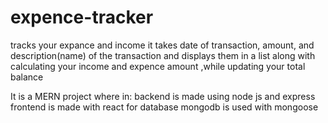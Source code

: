 # expence-tracker
tracks your expance and income
it takes date of transaction, amount, and description(name) of the transaction and
displays them in a list along with calculating your income and expence amount ,while updating your total balance

It is a MERN project where in:
  backend is made using node js and express
  frontend is made with react
  for database mongodb is used with mongoose
